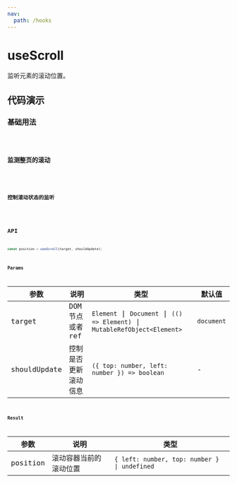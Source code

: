 ```yaml
---
nav:
  path: /hooks
---
```


# useScroll

监听元素的滚动位置。

## 代码演示

### 基础用法

<code src="./demo/demo1.tsx" />

### 监测整页的滚动

<code src="./demo/demo2.tsx" />

### 控制滚动状态的监听

<code src="./demo/demo3.tsx" />

## API

```typescript
const position = useScroll(target, shouldUpdate);
```

### Params

| 参数         | 说明                  | 类型                                        | 默认值                                   |
|--------------|-----------------------|---------------------------------------------|------------------------------------------|
| target       | DOM 节点或者 ref | `Element` \| `Document`  \| `(() => Element)` \| `MutableRefObject<Element>`   | `document` |
| shouldUpdate | 控制是否更新滚动信息  | `({ top: number, left: number }) => boolean` | - |


### Result

| 参数     | 说明                   | 类型                          |
|----------|------------------------|-------------------------------|
| position | 滚动容器当前的滚动位置 | `{ left: number, top: number } \| undefined` |
